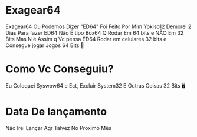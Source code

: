 # Exagear64
Exagear64 Ou Podemos Dizer "ED64" Foi Feito Por Mim Yokiso12 Demorei 2 Dias Para fazer ED64 Não É tipo Box64 Q Rodar Em 64 bits e NÃO Em 32 Bits Mas N é Assim q Vc pensa ED64 Rodar em celulares 32 bits e Consegue jogar Jogos 64 Bits
💬
# Como Vc Conseguiu?
Eu Coloquei Syswow64 e Ect, Excluir System32 E Outras Coisas 32 Bits
🖥
# Data De lançamento
Não Irei Lançar Agr Talvez No Proximo Mês
